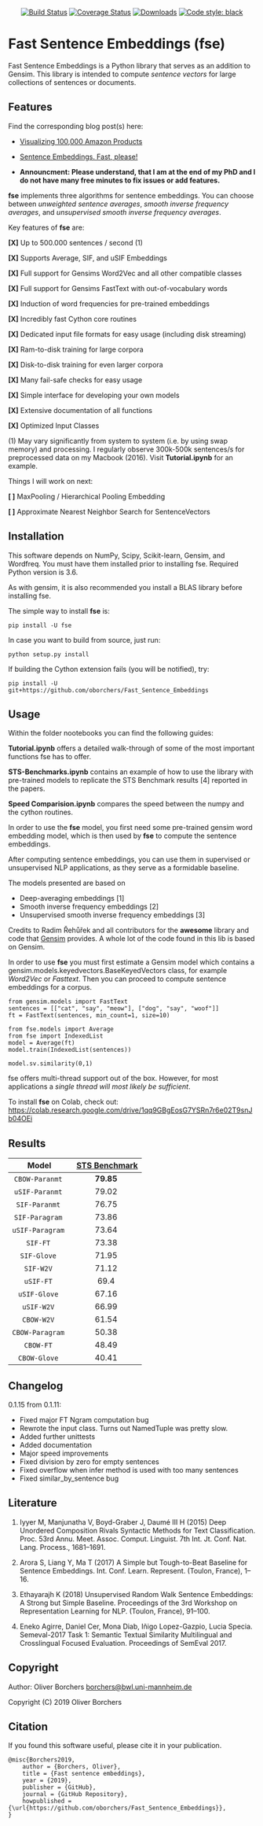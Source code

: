 <p align="center">
<a href="https://travis-ci.com/oborchers/Fast_Sentence_Embeddings"><img alt="Build Status" src="https://travis-ci.com/oborchers/Fast_Sentence_Embeddings.svg?branch=master"></a>
<a href="https://coveralls.io/github/oborchers/Fast_Sentence_Embeddings?branch=master"><img alt="Coverage Status" src="https://coveralls.io/repos/github/oborchers/Fast_Sentence_Embeddings/badge.svg?branch=master"></a>
<a href="https://pepy.tech/project/fse"><img alt="Downloads" src="https://pepy.tech/badge/fse"></a>
<a href="https://github.com/psf/black"><img alt="Code style: black" src="https://img.shields.io/badge/code%20style-black-000000.svg"></a>
</p>

Fast Sentence Embeddings (fse)
==================================

Fast Sentence Embeddings is a Python library that serves as an addition to Gensim. This library is intended to compute *sentence vectors* for large collections of sentences or documents. 


Features
------------

Find the corresponding blog post(s) here:

- [Visualizing 100,000 Amazon Products](https://towardsdatascience.com/vis-amz-83dea6fcb059)
- [Sentence Embeddings. Fast, please!](https://towardsdatascience.com/fse-2b1ffa791cf9)

- **Announcment: Please understand, that I am at the end of my PhD and I do not have  many free minutes to fix issues or add features.**

**fse** implements three algorithms for sentence embeddings. You can choose
between *unweighted sentence averages*,  *smooth inverse frequency averages*, and *unsupervised smooth inverse frequency averages*. 

Key features of **fse** are: 

**[X]** Up to 500.000 sentences / second (1)

**[X]** Supports Average, SIF, and uSIF Embeddings

**[X]** Full support for Gensims Word2Vec and all other compatible classes

**[X]** Full support for Gensims FastText with out-of-vocabulary words

**[X]** Induction of word frequencies for pre-trained embeddings

**[X]** Incredibly fast Cython core routines 

**[X]** Dedicated input file formats for easy usage (including disk streaming)

**[X]** Ram-to-disk training for large corpora

**[X]** Disk-to-disk training for even larger corpora

**[X]** Many fail-safe checks for easy usage

**[X]** Simple interface for developing your own models

**[X]** Extensive documentation of all functions

**[X]** Optimized Input Classes

(1) May vary significantly from system to system (i.e. by using swap memory) and processing.
I regularly observe 300k-500k sentences/s for preprocessed data on my Macbook (2016).
Visit **Tutorial.ipynb** for an example.

Things I will work on next:

**[ ]** MaxPooling / Hierarchical Pooling Embedding

**[ ]** Approximate Nearest Neighbor Search for SentenceVectors



Installation
------------

This software depends on NumPy, Scipy, Scikit-learn, Gensim, and Wordfreq. 
You must have them installed prior to installing fse. Required Python version is 3.6.

As with gensim, it is also recommended you install a BLAS library before installing fse.

The simple way to install **fse** is:

    pip install -U fse

In case you want to build from source, just run:

    python setup.py install

If building the Cython extension fails (you will be notified), try:

    pip install -U git+https://github.com/oborchers/Fast_Sentence_Embeddings

Usage
-------------

Within the folder nootebooks you can find the following guides:

**Tutorial.ipynb** offers a detailed walk-through of some of the most important functions fse has to offer.

**STS-Benchmarks.ipynb** contains an example of how to use the library with pre-trained models to
replicate the STS Benchmark results [4] reported in the papers.

**Speed Comparision.ipynb** compares the speed between the numpy and the cython routines.

In order to use the **fse** model, you first need some pre-trained gensim 
word embedding model, which is then used by **fse** to compute the sentence embeddings.

After computing sentence embeddings, you can use them in supervised or
unsupervised NLP applications, as they serve as a formidable baseline.

The models presented are based on
- Deep-averaging embeddings [1]
- Smooth inverse frequency embeddings [2]
- Unsupervised smooth inverse frequency embeddings [3]

Credits to Radim Řehůřek and all contributors for the **awesome** library
and code that [Gensim](https://github.com/RaRe-Technologies/gensim) provides. A whole lot of the code found in this lib is based on Gensim.

In order to use **fse** you must first estimate a Gensim model which contains a
gensim.models.keyedvectors.BaseKeyedVectors class, for example 
*Word2Vec* or *Fasttext*. Then you can proceed to compute sentence embeddings
for a corpus.

	from gensim.models import FastText
	sentences = [["cat", "say", "meow"], ["dog", "say", "woof"]]
	ft = FastText(sentences, min_count=1, size=10)

	from fse.models import Average
	from fse import IndexedList
	model = Average(ft)
	model.train(IndexedList(sentences))

	model.sv.similarity(0,1)

fse offers multi-thread support out of the box. However, for most
applications a *single thread will most likely be sufficient*.

To install **fse** on Colab, check out: https://colab.research.google.com/drive/1qq9GBgEosG7YSRn7r6e02T9snJb04OEi 

Results
------------

Model | [STS Benchmark](http://ixa2.si.ehu.es/stswiki/index.php/STSbenchmark#Results)
:---: | :---:
`CBOW-Paranmt` | **79.85**
`uSIF-Paranmt` | 79.02
`SIF-Paranmt` | 76.75
`SIF-Paragram` | 73.86
`uSIF-Paragram` | 73.64
`SIF-FT` | 73.38
`SIF-Glove` | 71.95
`SIF-W2V` | 71.12
`uSIF-FT` | 69.4
`uSIF-Glove` | 67.16
`uSIF-W2V` | 66.99
`CBOW-W2V` | 61.54
`CBOW-Paragram` | 50.38
`CBOW-FT` | 48.49
`CBOW-Glove` | 40.41

Changelog
-------------

0.1.15 from 0.1.11:
- Fixed major FT Ngram computation bug
- Rewrote the input class. Turns out NamedTuple was pretty slow. 
- Added further unittests
- Added documentation
- Major speed improvements
- Fixed division by zero for empty sentences
- Fixed overflow when infer method is used with too many sentences
- Fixed similar_by_sentence bug

Literature
-------------

1. Iyyer M, Manjunatha V, Boyd-Graber J, Daumé III H (2015) Deep Unordered 
Composition Rivals Syntactic Methods for Text Classification. Proc. 53rd Annu. 
Meet. Assoc. Comput. Linguist. 7th Int. Jt. Conf. Nat. Lang. Process., 1681–1691.

2. Arora S, Liang Y, Ma T (2017) A Simple but Tough-to-Beat Baseline for Sentence
Embeddings. Int. Conf. Learn. Represent. (Toulon, France), 1–16.

3. Ethayarajh K (2018) Unsupervised Random Walk Sentence Embeddings: A Strong but Simple Baseline.
Proceedings of the 3rd Workshop on Representation Learning for NLP. (Toulon, France), 91–100.

4. Eneko Agirre, Daniel Cer, Mona Diab, Iñigo Lopez-Gazpio, Lucia Specia. Semeval-2017 Task 1: Semantic Textual Similarity Multilingual and Crosslingual Focused Evaluation. Proceedings of SemEval 2017.


Copyright
-------------

Author: Oliver Borchers <borchers@bwl.uni-mannheim.de>

Copyright (C) 2019 Oliver Borchers

Citation
-------------

If you found this software useful, please cite it in your publication.

	@misc{Borchers2019,
		author = {Borchers, Oliver},
		title = {Fast sentence embeddings},
		year = {2019},
		publisher = {GitHub},
		journal = {GitHub Repository},
		howpublished = {\url{https://github.com/oborchers/Fast_Sentence_Embeddings}},
	}
